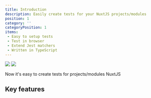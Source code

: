 ```yaml
---
title: Introduction
description: Easily create tests for your NuxtJS projects/modules
position: 1
category: ''
categoryPosition: 1
items:
 - Easy to setup tests
 - Test in browser
 - Extend Jest matchers
 - Written in TypeScript
---
```


<img src="/preview.svg" class="light-img" :alt="description" />
<img src="/preview-dark.svg" class="dark-img" :alt="description" />

Now it's easy to create tests for projects/modules NuxtJS

## Key features

<list :items="items"></list>
